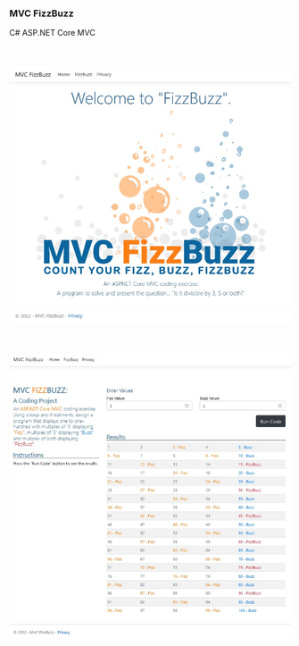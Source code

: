 ### MVC FizzBuzz 
C# ASP.NET Core MVC
<br/><br/><br/><br/>
![Alt](https://github.com/Hamberfim/FizzBuzzMVC/blob/main/HomeBranding.jpg "Screen Shot")
<br/><br/><br/><br/>
![Alt](https://github.com/Hamberfim/FizzBuzzMVC/blob/main/screenshot.jpg "Screen Shot")
